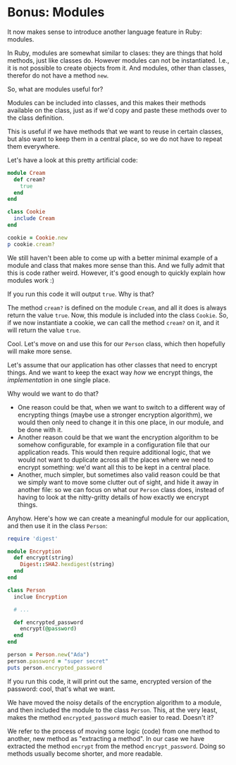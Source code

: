 # Bonus: Modules

It now makes sense to introduce another language feature in Ruby: modules.

In Ruby, modules are somewhat similar to clases: they are things that hold
methods, just like classes do. However modules can not be instantiated. I.e.,
it is not possible to create objects from it. And modules, other than classes,
therefor do not have a method `new`.

So, what are modules useful for?

Modules can be included into classes, and this makes their methods available on
the class, just as if we'd copy and paste these methods over to the class
definition.

This is useful if we have methods that we want to reuse in certain classes, but
also want to keep them in a central place, so we do not have to repeat them
everywhere.

Let's have a look at this pretty artificial code:

```ruby
module Cream
  def cream?
    true
  end
end

class Cookie
  include Cream
end

cookie = Cookie.new
p cookie.cream?
```

We still haven't been able to come up with a better minimal example of a module
and class that makes more sense than this. And we fully admit that this is code
rather weird. However, it's good enough to quickly explain how modules work :)

If you run this code it will output `true`. Why is that?

The method `cream?` is defined on the module `Cream`, and all it does is always
return the value `true`. Now, this module is included into the class `Cookie`.
So, if we now instantiate a cookie, we can call the method `cream?` on it,
and it will return the value `true`.

Cool. Let's move on and use this for our `Person` class, which then hopefully
will make more sense.

Let's assume that our application has other classes that need to encrypt things.
And we want to keep the exact way *how* we encrypt things, the *implementation*
in one single place.

Why would we want to do that?

* One reason could be that, when we want to switch to a different way of
  encrypting things (maybe use a stronger encryption algorithm), we would then
  only need to change it in this one place, in our module, and be done with it.
* Another reason could be that we want the encryption algorithm to be somehow
  configurable, for example in a configuration file that our application reads.
  This would then require additional logic, that we would not want to duplicate
  across all the places where we need to encrypt something: we'd want all this
  to be kept in a central place.
* Another, much simpler, but sometimes also valid reason could be that we
  simply want to move some clutter out of sight, and hide it away in another
  file: so we can focus on what our `Person` class does, instead of having to
  look at the nitty-gritty details of how exactly we encrypt things.

Anyhow. Here's how we can create a meaningful module for our application,
and then use it in the class `Person`:

```ruby
require 'digest'

module Encryption
  def encrypt(string)
    Digest::SHA2.hexdigest(string)
  end
end

class Person
  inclue Encryption

  # ...

  def encrypted_password
    encrypt(@password)
  end
end

person = Person.new("Ada")
person.password = "super secret"
puts person.encrypted_password
```

If you run this code, it will print out the same, encrypted version of the
password: cool, that's what we want.

We have moved the noisy details of the encryption algorithm to a module, and
then included the module to the class `Person`. This, at the very least, makes
the method `encrypted_password` much easier to read. Doesn't it?

We refer to the process of moving some logic (code) from one method to another,
new method as "extracting a method". In our case we have extracted the method
`encrypt` from the method `encrypt_password`. Doing so methods usually become
shorter, and more readable.
